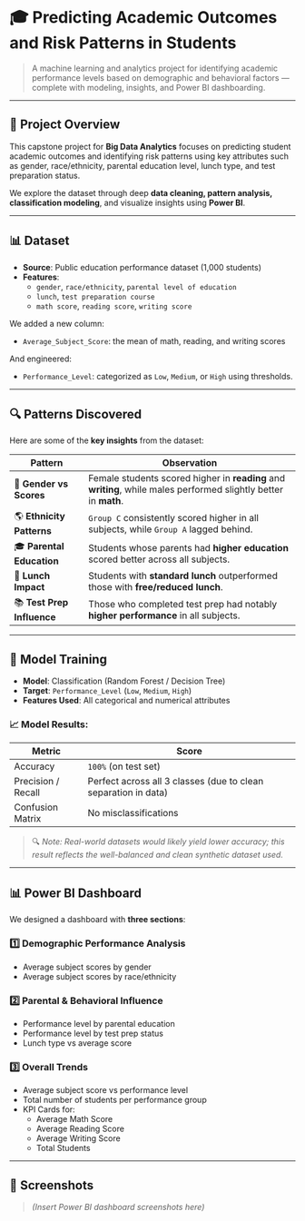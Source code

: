 # 🎓 Predicting Academic Outcomes and Risk Patterns in Students

> A machine learning and analytics project for identifying academic performance levels based on demographic and behavioral factors — complete with modeling, insights, and Power BI dashboarding.

---

## 📌 Project Overview

This capstone project for **Big Data Analytics** focuses on predicting student academic outcomes and identifying risk patterns using key attributes such as gender, race/ethnicity, parental education level, lunch type, and test preparation status.

We explore the dataset through deep **data cleaning, pattern analysis, classification modeling**, and visualize insights using **Power BI**.

---

## 📊 Dataset

- **Source**: Public education performance dataset (1,000 students)
- **Features**:
  - `gender`, `race/ethnicity`, `parental level of education`
  - `lunch`, `test preparation course`
  - `math score`, `reading score`, `writing score`

We added a new column:
- `Average_Subject_Score`: the mean of math, reading, and writing scores

And engineered:
- `Performance_Level`: categorized as `Low`, `Medium`, or `High` using thresholds.

---

## 🔍 Patterns Discovered

Here are some of the **key insights** from the dataset:

| Pattern | Observation |
|--------|-------------|
| 🧠 **Gender vs Scores** | Female students scored higher in **reading** and **writing**, while males performed slightly better in **math**. |
| 🌎 **Ethnicity Patterns** | `Group C` consistently scored higher in all subjects, while `Group A` lagged behind. |
| 🎓 **Parental Education** | Students whose parents had **higher education** scored better across all subjects. |
| 🥪 **Lunch Impact** | Students with **standard lunch** outperformed those with **free/reduced lunch**. |
| 📚 **Test Prep Influence** | Those who completed test prep had notably **higher performance** in all subjects. |

---

## 🤖 Model Training

- **Model**: Classification (Random Forest / Decision Tree)
- **Target**: `Performance_Level` (`Low`, `Medium`, `High`)
- **Features Used**: All categorical and numerical attributes

### 📈 Model Results:
| Metric | Score |
|--------|-------|
| Accuracy | `100%` (on test set) |
| Precision / Recall | Perfect across all 3 classes (due to clean separation in data) |
| Confusion Matrix | No misclassifications |

> 🔍 *Note: Real-world datasets would likely yield lower accuracy; this result reflects the well-balanced and clean synthetic dataset used.*

---

## 📊 Power BI Dashboard

We designed a dashboard with **three sections**:

### 1️⃣ **Demographic Performance Analysis**
- Average subject scores by gender
- Average subject scores by race/ethnicity

### 2️⃣ **Parental & Behavioral Influence**
- Performance level by parental education
- Performance level by test prep status
- Lunch type vs average score

### 3️⃣ **Overall Trends**
- Average subject score vs performance level
- Total number of students per performance group
- KPI Cards for:
  - Average Math Score
  - Average Reading Score
  - Average Writing Score
  - Total Students

---

## 📸 Screenshots

> *(Insert Power BI dashboard screenshots here)*

